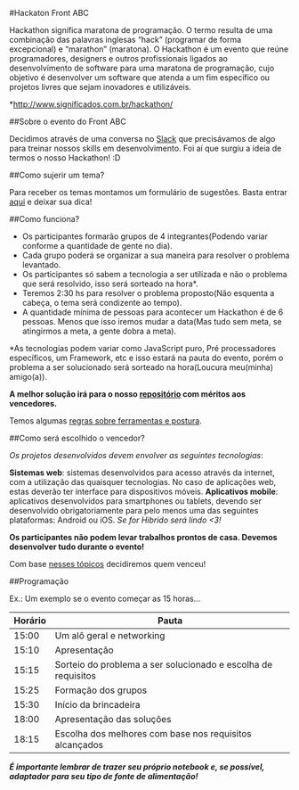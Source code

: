 #Hackaton Front ABC

Hackathon significa maratona de programação. O termo resulta de uma combinação das palavras inglesas “hack” (programar de forma excepcional) e “marathon” (maratona).
O Hackathon é um evento que reúne programadores, designers e outros profissionais ligados ao desenvolvimento de software para uma maratona de programação, cujo objetivo é desenvolver um software que atenda a um fim específico ou projetos livres que sejam inovadores e utilizáveis.

*http://www.significados.com.br/hackathon/

##Sobre o evento do Front ABC

Decidimos através de uma conversa no [Slack](https://goo.gl/forms/wMtmX4v934) que precisávamos de algo para treinar nossos skills em desenvolvimento. Foi aí que surgiu a ideia de termos o nosso Hackathon! :D

##Como sujerir um tema?

Para receber os temas montamos um formulário de sugestões. Basta entrar [aqui](goo.gl/forms/0JiQzc6YWu) e deixar sua dica!

##Como funciona?

- Os participantes formarão grupos de 4 integrantes(Podendo variar conforme a quantidade de gente no dia).
- Cada grupo poderá se organizar a sua maneira para resolver o problema levantado.
- Os participantes só sabem a tecnologia a ser utilizada e não o problema que será resolvido, isso será sorteado na hora*.
- Teremos 2:30 hs para resolver o problema proposto(Não esquenta a cabeça, o tema será condizente ao tempo).
- A quantidade mínima de pessoas para acontecer um Hackathon é de 6 pessoas. Menos que isso iremos mudar a data(Mas tudo sem meta, se atingirmos a meta, a gente dobra a meta).

*As tecnologias podem variar como JavaScript puro, Pré processadores específicos, um Framework, etc e isso estará na pauta do evento, porém o problema a ser solucionado será sorteado na hora(Loucura meu(minha) amigo(a)).

**A melhor solução irá para o nosso [repositório](https://github.com/front-abc/hackathon/tree/master/Champions) com méritos aos vencedores.**

Temos algumas [regras sobre ferramentas e postura](https://github.com/front-abc/hackathon/blob/master/rules.md).

##Como será escolhido o vencedor?

*Os projetos desenvolvidos devem envolver as seguintes tecnologias*:

**Sistemas web**: sistemas desenvolvidos para acesso através da internet, com a utilização das quaisquer tecnologias. No caso de aplicações web, estas deverão ter interface para dispositivos móveis.
**Aplicativos mobile**: aplicativos desenvolvidos para smartphones ou tablets, devendo ser desenvolvido obrigatoriamente para pelo menos uma das seguintes plataformas: Android ou iOS. *Se for Hibrido será lindo <3!*

**Os participantes não podem levar trabalhos prontos de casa. Devemos desenvolver tudo durante o evento!**

Com base [nesses tópicos](https://github.com/front-abc/hackathon/blob/master/as-will-be-evaluated.md) decidiremos quem venceu!

##Programação

Ex.: Um exemplo se o evento começar as 15 horas...

| Horário | Pauta |
|--------|--------|
| 15:00 | Um alô geral e networking |
| 15:10 | Apresentação |
| 15:15 | Sorteio do problema a ser solucionado e escolha de requisitos |
| 15:25 | Formação dos grupos |
| 15:30 | Início da brincadeira |
| 18:00 | Apresentação das soluções |
| 18:15 | Escolha dos melhores com base nos requisitos alcançados |

***É importante lembrar de trazer seu próprio notebook e, se possível, adaptador para seu tipo de fonte de alimentação!***
